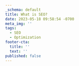 ```yaml
---
_schema: default
title: What is SEO?
date: 2023-05-18 09:58:54 -0700
meta_img: ''
tags:
  - SEO
  - Optimization
footer-cta:
  title: ''
  text: ''
published: false
---
```

